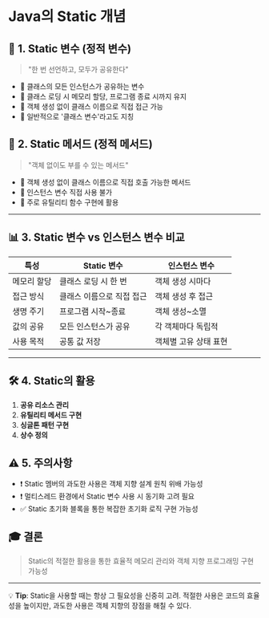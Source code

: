 # Java의 Static 개념
## 📌 1. Static 변수 (정적 변수)

> "한 번 선언하고, 모두가 공유한다"
>
- 🔹 클래스의 모든 인스턴스가 공유하는 변수
- 🔹 클래스 로딩 시 메모리 할당, 프로그램 종료 시까지 유지
- 🔹 객체 생성 없이 클래스 이름으로 직접 접근 가능
- 🔹 일반적으로 '클래스 변수'라고도 지칭

## 📌 2. Static 메서드 (정적 메서드)

> "객체 없이도 부를 수 있는 메서드"
>
- 🔹 객체 생성 없이 클래스 이름으로 직접 호출 가능한 메서드
- 🔹 인스턴스 변수 직접 사용 불가
- 🔹 주로 유틸리티 함수 구현에 활용

---

## 📊 3. Static 변수 vs 인스턴스 변수 비교

| 특성 | Static 변수 | 인스턴스 변수 |
| --- | --- | --- |
| 메모리 할당 | 클래스 로딩 시 한 번 | 객체 생성 시마다 |
| 접근 방식 | 클래스 이름으로 직접 접근 | 객체 생성 후 접근 |
| 생명 주기 | 프로그램 시작~종료 | 객체 생성~소멸 |
| 값의 공유 | 모든 인스턴스가 공유 | 각 객체마다 독립적 |
| 사용 목적 | 공통 값 저장 | 객체별 고유 상태 표현 |

---

## 🛠 4. Static의 활용

1. **공유 리소스 관리**
2. **유틸리티 메서드 구현**
3. **싱글톤 패턴 구현**
4. **상수 정의**

## ⚠️ 5. 주의사항

- ❗ Static 멤버의 과도한 사용은 객체 지향 설계 원칙 위배 가능성
- ❗ 멀티스레드 환경에서 Static 변수 사용 시 동기화 고려 필요
- ✅ Static 초기화 블록을 통한 복잡한 초기화 로직 구현 가능성

## 🎓 결론

> Static의 적절한 활용을 통한 효율적 메모리 관리와 객체 지향 프로그래밍 구현 가능성
>

---

💡 **Tip**: Static을 사용할 때는 항상 그 필요성을 신중히 고려. 적절한 사용은 코드의 효율성을 높이지만, 과도한 사용은 객체 지향의 장점을 해칠 수 있다.